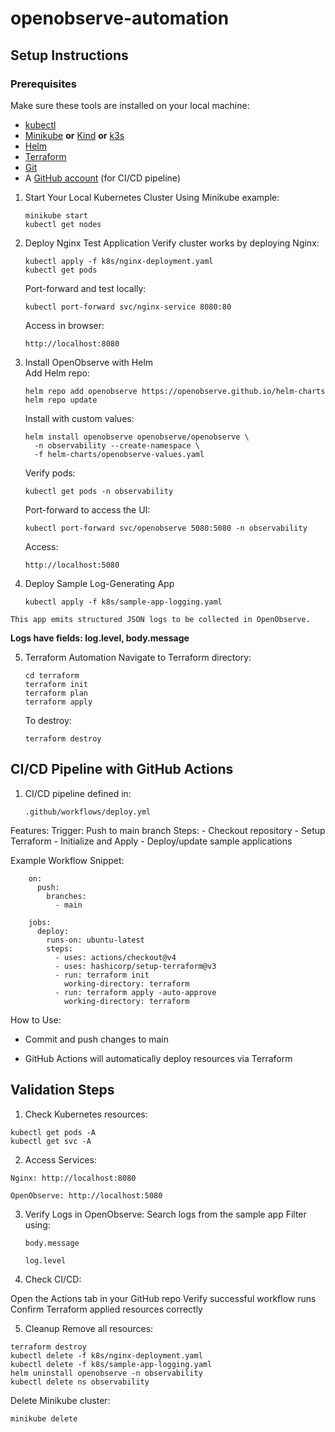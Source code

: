 # openobserve-automation

## Setup Instructions
### Prerequisites
  Make sure these tools are installed on your local machine:  
  - [kubectl](https://kubernetes.io/docs/tasks/tools/)
  - [Minikube](https://minikube.sigs.k8s.io/docs/) **or** [Kind](https://kind.sigs.k8s.io/) **or** [k3s](https://k3s.io/)
  - [Helm](https://helm.sh/docs/intro/install/)
  - [Terraform](https://developer.hashicorp.com/terraform/install)
  - [Git](https://git-scm.com/)
  - A [GitHub account](https://github.com/) (for CI/CD pipeline)

   1. Start Your Local Kubernetes Cluster
      Using Minikube example:
      ```
      minikube start
      kubectl get nodes
      ```
    
    
   2. Deploy Nginx Test Application
     Verify cluster works by deploying Nginx:
      ```
      kubectl apply -f k8s/nginx-deployment.yaml
      kubectl get pods
      ```
      Port-forward and test locally:
      ```
      kubectl port-forward svc/nginx-service 8080:80
      ```
      Access in browser:
    
      ```
      http://localhost:8080
      ```
      
  3. Install OpenObserve with Helm  
      Add Helm repo:
  
      ```
      helm repo add openobserve https://openobserve.github.io/helm-charts
      helm repo update
      ```

      Install with custom values:
      ```
      helm install openobserve openobserve/openobserve \
        -n observability --create-namespace \
        -f helm-charts/openobserve-values.yaml
      ```  
      
      Verify pods:
      ```
      kubectl get pods -n observability
      ```

      Port-forward to access the UI:
      ```
      kubectl port-forward svc/openobserve 5080:5080 -n observability
      ```

      Access:
      ```
      http://localhost:5080
      ```
      
   4. Deploy Sample Log-Generating App
       ```
      kubectl apply -f k8s/sample-app-logging.yaml
      ```
    This app emits structured JSON logs to be collected in OpenObserve.

   **Logs have fields: log.level, body.message**
    
   5. Terraform Automation
      Navigate to Terraform directory:
      
      ```
      cd terraform
      terraform init
      terraform plan
      terraform apply
      ```

      To destroy:
      
      ```
      terraform destroy
      ```

## CI/CD Pipeline with GitHub Actions

  1. CI/CD pipeline defined in:
      ```
      .github/workflows/deploy.yml
      ```
      
  Features:
    Trigger: Push to main branch
    Steps:
      - Checkout repository
      - Setup Terraform
      - Initialize and Apply
      - Deploy/update sample applications


  Example Workflow Snippet:
  ```
      on:
        push:
          branches:
            - main
      
      jobs:
        deploy:
          runs-on: ubuntu-latest
          steps:
            - uses: actions/checkout@v4
            - uses: hashicorp/setup-terraform@v3
            - run: terraform init
              working-directory: terraform
            - run: terraform apply -auto-approve
              working-directory: terraform
  ```
 
  How to Use:

  - Commit and push changes to main
  
  - GitHub Actions will automatically deploy resources via Terraform


##  Validation Steps
1. Check Kubernetes resources:
  ```
  kubectl get pods -A
  kubectl get svc -A
  ```

2. Access Services:
  ```
  Nginx: http://localhost:8080
  
  OpenObserve: http://localhost:5080
  ```

3. Verify Logs in OpenObserve:
   Search logs from the sample app
   Filter using:
    ```
    body.message
    
    log.level
    ```

4. Check CI/CD:

Open the Actions tab in your GitHub repo
Verify successful workflow runs
Confirm Terraform applied resources correctly

5. Cleanup
 Remove all resources:
  ```
  terraform destroy
  kubectl delete -f k8s/nginx-deployment.yaml
  kubectl delete -f k8s/sample-app-logging.yaml
  helm uninstall openobserve -n observability
  kubectl delete ns observability
  ```

 Delete Minikube cluster:
  ```
  minikube delete
  ```
